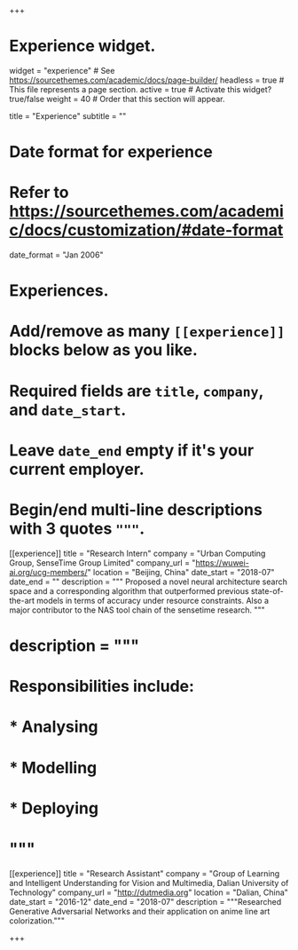 +++
# Experience widget.
widget = "experience"  # See https://sourcethemes.com/academic/docs/page-builder/
headless = true  # This file represents a page section.
active = true  # Activate this widget? true/false
weight = 40  # Order that this section will appear.

title = "Experience"
subtitle = ""

# Date format for experience
#   Refer to https://sourcethemes.com/academic/docs/customization/#date-format
date_format = "Jan 2006"

# Experiences.
#   Add/remove as many `[[experience]]` blocks below as you like.
#   Required fields are `title`, `company`, and `date_start`.
#   Leave `date_end` empty if it's your current employer.
#   Begin/end multi-line descriptions with 3 quotes `"""`.
[[experience]]
  title = "Research Intern"
  company = "Urban Computing Group, SenseTime Group Limited"
  company_url = "https://wuwei-ai.org/ucg-members/"
  location = "Beijing, China"
  date_start = "2018-07"
  date_end = ""
  description = """
Proposed a novel neural architecture search space and a corresponding algorithm that outperformed previous state-of-
the-art models in terms of accuracy under resource constraints. Also a major contributor to the NAS tool chain of the
sensetime research.
  """
#  description = """
#  Responsibilities include:
#  
# * Analysing
#  * Modelling
#  * Deploying
#  """

[[experience]]
  title = "Research Assistant"
  company = "Group of Learning and Intelligent Understanding for Vision and Multimedia, Dalian University of
 Technology"
  company_url = "http://dutmedia.org"
  location = "Dalian, China"
  date_start = "2016-12"
  date_end = "2018-07"
  description = """Researched Generative Adversarial Networks and their application on anime line art colorization."""

+++
